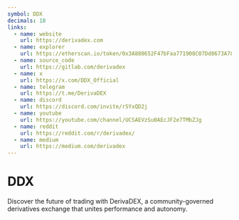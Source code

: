 ```yaml
---
symbol: DDX
decimals: 18
links:
  - name: website
    url: https://derivadex.com
  - name: explorer
    url: https://etherscan.io/token/0x3A880652F47bFaa771908C07Dd8673A787dAEd3A
  - name: source_code
    url: https://gitlab.com/derivadex
  - name: x
    url: https://x.com/DDX_Official
  - name: telegram
    url: https://t.me/DerivaDEX
  - name: discord
    url: https://discord.com/invite/rSYxQD2j
  - name: youtube
    url: https://youtube.com/channel/UCSAEVzSu0AEcJF2e7TMbZJg
  - name: reddit
    url: https://reddit.com/r/derivadex/
  - name: medium
    url: https://medium.com/derivadex
---
```


# DDX

Discover the future of trading with DerivaDEX, a community-governed derivatives exchange that unites performance and autonomy.
